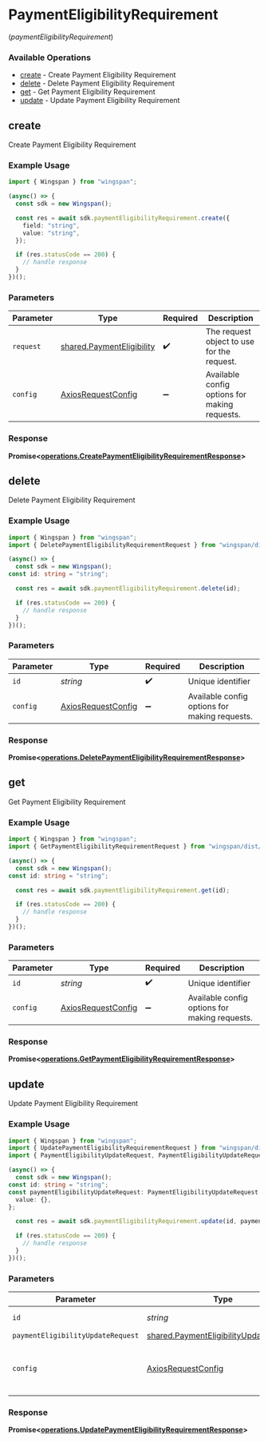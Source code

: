# PaymentEligibilityRequirement
(*paymentEligibilityRequirement*)

### Available Operations

* [create](#create) - Create Payment Eligibility Requirement
* [delete](#delete) - Delete Payment Eligibility Requirement
* [get](#get) - Get Payment Eligibility Requirement
* [update](#update) - Update Payment Eligibility Requirement

## create

Create Payment Eligibility Requirement

### Example Usage

```typescript
import { Wingspan } from "wingspan";

(async() => {
  const sdk = new Wingspan();

  const res = await sdk.paymentEligibilityRequirement.create({
    field: "string",
    value: "string",
  });

  if (res.statusCode == 200) {
    // handle response
  }
})();
```

### Parameters

| Parameter                                                              | Type                                                                   | Required                                                               | Description                                                            |
| ---------------------------------------------------------------------- | ---------------------------------------------------------------------- | ---------------------------------------------------------------------- | ---------------------------------------------------------------------- |
| `request`                                                              | [shared.PaymentEligibility](../../models/shared/paymenteligibility.md) | :heavy_check_mark:                                                     | The request object to use for the request.                             |
| `config`                                                               | [AxiosRequestConfig](https://axios-http.com/docs/req_config)           | :heavy_minus_sign:                                                     | Available config options for making requests.                          |


### Response

**Promise<[operations.CreatePaymentEligibilityRequirementResponse](../../models/operations/createpaymenteligibilityrequirementresponse.md)>**


## delete

Delete Payment Eligibility Requirement

### Example Usage

```typescript
import { Wingspan } from "wingspan";
import { DeletePaymentEligibilityRequirementRequest } from "wingspan/dist/sdk/models/operations";

(async() => {
  const sdk = new Wingspan();
const id: string = "string";

  const res = await sdk.paymentEligibilityRequirement.delete(id);

  if (res.statusCode == 200) {
    // handle response
  }
})();
```

### Parameters

| Parameter                                                    | Type                                                         | Required                                                     | Description                                                  |
| ------------------------------------------------------------ | ------------------------------------------------------------ | ------------------------------------------------------------ | ------------------------------------------------------------ |
| `id`                                                         | *string*                                                     | :heavy_check_mark:                                           | Unique identifier                                            |
| `config`                                                     | [AxiosRequestConfig](https://axios-http.com/docs/req_config) | :heavy_minus_sign:                                           | Available config options for making requests.                |


### Response

**Promise<[operations.DeletePaymentEligibilityRequirementResponse](../../models/operations/deletepaymenteligibilityrequirementresponse.md)>**


## get

Get Payment Eligibility Requirement

### Example Usage

```typescript
import { Wingspan } from "wingspan";
import { GetPaymentEligibilityRequirementRequest } from "wingspan/dist/sdk/models/operations";

(async() => {
  const sdk = new Wingspan();
const id: string = "string";

  const res = await sdk.paymentEligibilityRequirement.get(id);

  if (res.statusCode == 200) {
    // handle response
  }
})();
```

### Parameters

| Parameter                                                    | Type                                                         | Required                                                     | Description                                                  |
| ------------------------------------------------------------ | ------------------------------------------------------------ | ------------------------------------------------------------ | ------------------------------------------------------------ |
| `id`                                                         | *string*                                                     | :heavy_check_mark:                                           | Unique identifier                                            |
| `config`                                                     | [AxiosRequestConfig](https://axios-http.com/docs/req_config) | :heavy_minus_sign:                                           | Available config options for making requests.                |


### Response

**Promise<[operations.GetPaymentEligibilityRequirementResponse](../../models/operations/getpaymenteligibilityrequirementresponse.md)>**


## update

Update Payment Eligibility Requirement

### Example Usage

```typescript
import { Wingspan } from "wingspan";
import { UpdatePaymentEligibilityRequirementRequest } from "wingspan/dist/sdk/models/operations";
import { PaymentEligibilityUpdateRequest, PaymentEligibilityUpdateRequestValue } from "wingspan/dist/sdk/models/shared";

(async() => {
  const sdk = new Wingspan();
const id: string = "string";
const paymentEligibilityUpdateRequest: PaymentEligibilityUpdateRequest = {
  value: {},
};

  const res = await sdk.paymentEligibilityRequirement.update(id, paymentEligibilityUpdateRequest);

  if (res.statusCode == 200) {
    // handle response
  }
})();
```

### Parameters

| Parameter                                                                                        | Type                                                                                             | Required                                                                                         | Description                                                                                      |
| ------------------------------------------------------------------------------------------------ | ------------------------------------------------------------------------------------------------ | ------------------------------------------------------------------------------------------------ | ------------------------------------------------------------------------------------------------ |
| `id`                                                                                             | *string*                                                                                         | :heavy_check_mark:                                                                               | Unique identifier                                                                                |
| `paymentEligibilityUpdateRequest`                                                                | [shared.PaymentEligibilityUpdateRequest](../../models/shared/paymenteligibilityupdaterequest.md) | :heavy_minus_sign:                                                                               | N/A                                                                                              |
| `config`                                                                                         | [AxiosRequestConfig](https://axios-http.com/docs/req_config)                                     | :heavy_minus_sign:                                                                               | Available config options for making requests.                                                    |


### Response

**Promise<[operations.UpdatePaymentEligibilityRequirementResponse](../../models/operations/updatepaymenteligibilityrequirementresponse.md)>**

